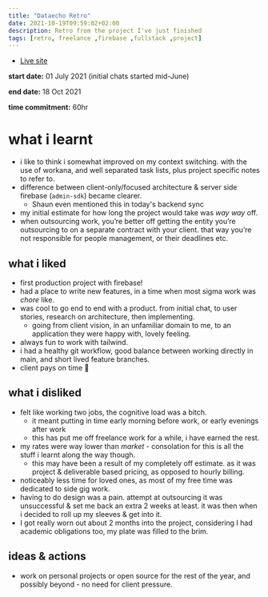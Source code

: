 ```yaml
---
title: "Dataecho Retro"
date: 2021-10-19T09:59:02+02:00
description: Retro from the project I've just finished
tags: [retro, freelance ,firebase ,fullstack ,project]
---
```


- [Live site](https://dataecho.org/)


**start date:** 01 July 2021 (initial chats started mid-June)

**end date:** 18 Oct 2021

**time commitment:** 60hr

# what i learnt
* i like to think i somewhat improved on my context switching. with the use of workana, and well separated task lists, plus project specific notes to refer to. 
* difference between client-only/focused architecture & server side firebase (`admin-sdk`) became clearer.
  * Shaun even mentioned this in today's backend sync
* my initial estimate for how long the project would take was *way way* off. 
* when outsourcing work, you’re better off getting the entity you’re outsourcing to on a separate contract with your client. that way you’re not responsible for people management, or their deadlines etc. 
## what i liked 
* first production project with firebase! 
* had a place to write new features, in a time when most sigma work was _chore_ like. 
* was cool to go end to end with a product. from initial chat, to user stories, research on architecture, then implementing. 
	* going from client vision, in an unfamiliar domain to me, to an application they were happy with, lovely feeling.
* always fun to work with tailwind. 
* i had a healthy git workflow, good balance between working directly in main, and short lived feature branches. 
* client pays on time 🚀 
## what i disliked 
* felt like working two jobs, the cognitive load was a bitch.
	* it meant putting in time early morning before work, or early evenings after work
	* this has put me off freelance work for a while, i have earned the rest. 
* my rates were way lower than _market_ - consolation for this is all the stuff i learnt along the way though. 
	* this may have been a result of my completely off estimate. as it was project & deliverable based pricing, as opposed to hourly billing. 
* noticeably less time for loved ones, as most of my free time was dedicated to side gig work. 
* having to do design was a pain. attempt at outsourcing it was unsuccessful & set me back an extra 2 weeks at least. it was then when i decided to roll up my sleeves & get into it. 
* I got really worn out about 2 months into the project, considering I had academic obligations too, my plate was filled to the brim.
## ideas & actions 
* work on personal projects or open source for the rest of the year, and possibly beyond - no need for client pressure.
